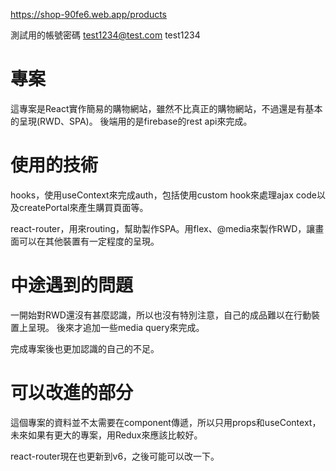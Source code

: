 https://shop-90fe6.web.app/products

測試用的帳號密碼
test1234@test.com
test1234

# **專案**
這專案是React實作簡易的購物網站，雖然不比真正的購物網站，不過還是有基本的呈現(RWD、SPA)。
後端用的是firebase的rest api來完成。

# **使用的技術**
hooks，使用useContext來完成auth，包括使用custom hook來處理ajax code以及createPortal來產生購買頁面等。
 
react-router，用來routing，幫助製作SPA。用flex、@media來製作RWD，讓畫面可以在其他裝置有一定程度的呈現。

# **中途遇到的問題**
一開始對RWD還沒有甚麼認識，所以也沒有特別注意，自己的成品難以在行動裝置上呈現。
後來才追加一些media query來完成。

完成專案後也更加認識的自己的不足。

# **可以改進的部分**
這個專案的資料並不太需要在component傳遞，所以只用props和useContext，未來如果有更大的專案，用Redux來應該比較好。

react-router現在也更新到v6，之後可能可以改一下。
